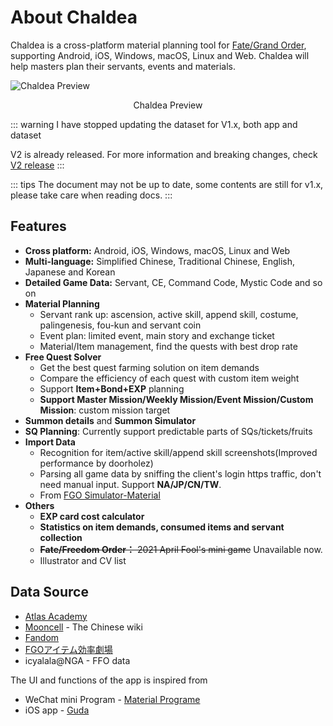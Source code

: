 # About Chaldea

Chaldea is a cross-platform material planning tool for [Fate/Grand Order](https://www.fate-go.jp), supporting Android, iOS, Windows, macOS, Linux and Web. Chaldea will help masters plan their servants, events and materials.

![Chaldea Preview](/images/en/home_svt_preview.webp)
<figcaption style="text-align:center">Chaldea Preview</figcaption>

::: warning
I have stopped updating the dataset for V1.x, both app and dataset

V2 is already released. For more information and breaking changes, check [V2 release](./v2_release.md)
:::

::: tips
The document may not be up to date, some contents are still for v1.x, please take care when reading docs.
:::

## Features

- **Cross platform:** Android, iOS, Windows, macOS, Linux and Web
- **Multi-language:** Simplified Chinese, Traditional Chinese, English, Japanese and Korean
- **Detailed Game Data:** Servant, CE, Command Code, Mystic Code and so on
- **Material Planning**
  * Servant rank up: ascension, active skill, append skill, costume, palingenesis, fou-kun and servant coin
  * Event plan: limited event, main story and exchange ticket
  * Material/Item management, find the quests with best drop rate
- **Free Quest Solver**
  * Get the best quest farming solution on item demands
  * Compare the efficiency of each quest with custom item weight
  * Support **Item+Bond+EXP** planning
  * **Support Master Mission/Weekly Mission/Event Mission/Custom Mission**: custom mission target
- **Summon details** and **Summon Simulator**
- **SQ Planning**: Currently support predictable parts of SQs/tickets/fruits
- **Import Data**
  * Recognition for item/active skill/append skill screenshots(Improved performance by doorholez)
  * Parsing all game data by sniffing the client's login https traffic, don't need manual input. Support **NA/JP/CN/TW**.
  * From [FGO Simulator-Material](http://fgosimulator.webcrow.jp/Material)
- **Others**
  * **EXP card cost calculator**
  * **Statistics on item demands, consumed items and servant collection**
  * ~~**Fate/Freedom Order：** 2021 April Fool's mini game~~ Unavailable now.
  * Illustrator and CV list

## Data Source

- [Atlas Academy](https://atlasacademy.io/)
- [Mooncell](https://fgo.wiki) - The Chinese wiki
- [Fandom](https://fategrandorder.fandom.com/wiki/Fate/Grand_Order_Wikia)
- [FGOアイテム効率劇場](https://sites.google.com/view/fgo-domus-aurea)
- icyalala@NGA - FFO data

The UI and functions of the app is inspired from
- WeChat mini Program - [Material Programe](https://github.com/lacus87/fgo)
- iOS app - [Guda](https://apps.apple.com/sg/app/guda/id1229055088)
